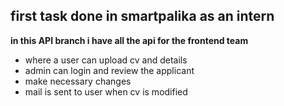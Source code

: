 ## **first task done in smartpalika as an intern** 

**in this API branch i have all the api for the frontend team**

- where a user can upload cv and details <br> 
- admin can login and review the applicant <br>
- make necessary changes <br> 
- mail is sent to user when cv is modified <br> 
